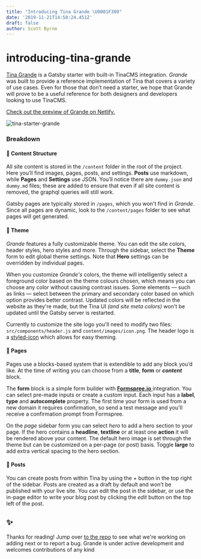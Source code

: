 ```yaml
---
title: "Introducing Tina Grande \U0001F389"
date: '2019-11-21T14:58:24.451Z'
draft: false
author: Scott Byrne
---
```


# introducing-tina-grande

[Tina Grande](https://github.com/tinacms/tina-starter-grande) is a Gatsby starter with built-in TinaCMS integration. _Grande_ was built to provide a reference implementation of Tina that covers a variety of use cases. Even for those that don’t need a starter, we hope that Grande will prove to be a useful reference for both designers and developers looking to use TinaCMS.

[Check out the preview of Grande on Netlify.](https://tina-starter-grande.netlify.com/)

![tina-starter-grande](https://res.cloudinary.com/forestry-demo/image/upload/v1574451940/Tina%20Grande/Blog_image.png)

### Breakdown

#### 🧱 Content Structure

All site content is stored in the `/content` folder in the root of the project. Here you’ll find images, pages, posts, and settings. **Posts** use markdown, while **Pages** and **Settings** use JSON. You’ll notice there are `dummy.json` and `dummy.md` files; these are added to ensure that even if all site content is removed, the graphql queries will still work.

Gatsby pages are typically stored in `/pages`, which you won't find in _Grande_. Since all pages are dynamic, look to the `/content/pages` folder to see what pages will get generated.

#### 🎨 Theme

_Grande_ features a fully customizable theme. You can edit the site colors, header styles, hero styles and more. Through the sidebar, select the **Theme** form to edit global theme settings. Note that **Hero** settings can be overridden by individual pages.

When you customize _Grande's_ colors, the theme will intelligently select a foreground color based on the theme colours chosen, which means you can choose any color without causing contrast issues. Some elements — such as links — select between the primary and secondary color based on which option provides better contrast. Updated colors will be reflected in the website as they're made, but the Tina UI _\(and site meta colors\)_ won't be updated until the Gatsby server is restarted.

Currently to customize the site logo you'll need to modify two files: `src/components/header.js` and `content/images/icon.png`. The header logo is a [styled-icon](https://styled-icons.js.org/) which allows for easy theming.

#### 📄 Pages

Pages use a blocks-based system that is extendible to add any block you’d like. At the time of writing you can choose from a **title**, **form** or _**content**_ block.

The **form** block is a simple form builder with [**Formspree.io** ](https://formspree.io/) integration. You can select pre-made inputs or create a custom input. Each input has a **label**, **type** and **autocomplete** property. The first time your form is used from a new domain it requires confirmation, so send a test message and you'll receive a confirmation prompt from Formspree.

On the _page_ sidebar form you can select _hero_ to add a hero section to your page. If the hero contains a **headline**, **textline** or at least one **action** it will be rendered above your content. The default hero image is set through the theme but can be customized on a per-page \(or post\) basis. Toggle **large** to add extra vertical spacing to the hero section.

#### 📝 Posts

You can create posts from within Tina by using the _+_ button in the top right of the sidebar. Posts are created as a draft by default and won’t be published with your live site. You can edit the post in the sidebar, or use the in-page editor to write your blog post by clicking the _edit_ button on the top left of the post.

## ✨

Thanks for reading! Jump over [to the repo](https://github.com/tinacms/tina-starter-grande) to see what we're working on adding next or to report a bug. Grande is under active development and welcomes contributions of any kind

